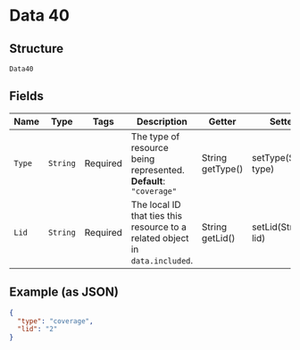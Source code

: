 
# Data 40

## Structure

`Data40`

## Fields

| Name | Type | Tags | Description | Getter | Setter |
|  --- | --- | --- | --- | --- | --- |
| `Type` | `String` | Required | The type of resource being represented.<br>**Default**: `"coverage"` | String getType() | setType(String type) |
| `Lid` | `String` | Required | The local ID that ties this resource to a related object in `data.included`. | String getLid() | setLid(String lid) |

## Example (as JSON)

```json
{
  "type": "coverage",
  "lid": "2"
}
```


